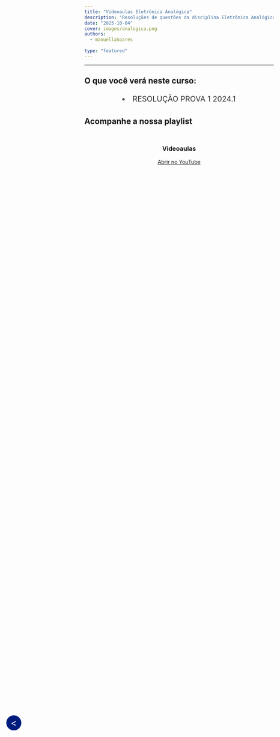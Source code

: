 ```yaml
---
title: "Videoaulas Eletrônica Analógica"
description: "Resoluções de questões da disciplina Eletrônica Analógica"
date: "2025-10-04"
cover: images/analogica.png
authors: 
  - manuellaSoares
  
type: "featured"
---
```

---
<!--Botão para voltar para a página anterior-->
<a href="javascript:history.back()" style="position: fixed; top: 49vh; left: 20px; background-color: #001D7E; color: white; width: 40px; height: 40px; line-height: 40px; border-radius: 50%; text-align: center; text-decoration: none; font-size: 24px; z-index: 1000; cursor: pointer; display: inline-block;
"> &lt;
</a>


## O que você verá neste curso:

<div style="display: flex; justify-content: center; gap: 60px; color: #333; margin-top: 10px; flex-wrap: wrap;">
  <div style="flex: 0 0 auto; font-size: 20px; line-height: 1.8;">
     <li>RESOLUÇÃO PROVA 1 2024.1</li> 
  </div>
</div>


## Acompanhe a nossa playlist

<div style="display: flex; flex-wrap: wrap;">
  <div style="flex: 1; padding: 10px; text-align: center;">
    <h3>Videoaulas</h3>
    <a href="https://youtu.be/MYEixFykjgA?si=EF5apDwly_7C1YJ9" class="btn btn-primary espaco-abaixo btn-sm" target="_blank">Abrir no YouTube</a>
  
</div>
